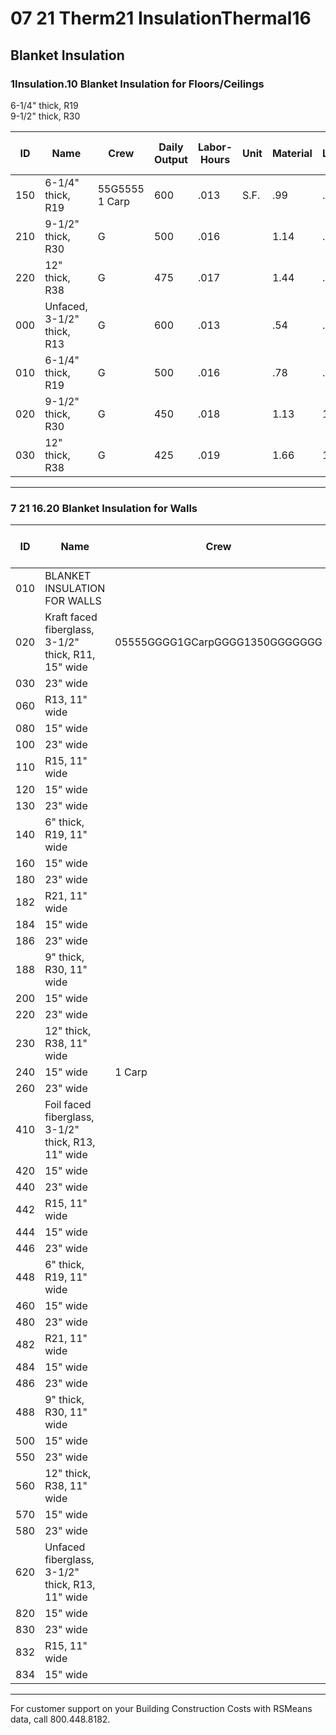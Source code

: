 # 07 21 Therm21 InsulationThermal16

## Blanket Insulation

### 1Insulation.10 Blanket Insulation for Floors/Ceilings

6-1/4" thick, R19  
9-1/2" thick, R30  

| ID  | Name                                   | Crew   | Daily Output | Labor-Hours | Unit | Material | Labor | Equipment | Total | Total Incl O&P |
|-----|----------------------------------------|--------|--------------|-------------|------|----------|-------|-----------|-------|----------------|
| 150 | 6-1/4" thick, R19                      | 55G5555 1 Carp | 600          | .013        | S.F. | .99      | .75   |           | 1.74  | 2.21           |
| 210 | 9-1/2" thick, R30                      | G      | 500          | .016        |      | 1.14     | .90   |           | 2.04  | 2.59           |
| 220 | 12" thick, R38                         | G      | 475          | .017        |      | 1.44     | .95   |           | 2.39  | 2.99           |
| 000 | Unfaced, 3-1/2" thick, R13             | G      | 600          | .013        |      | .54      | .75   |           | 1.29  | 1.71           |
| 010 | 6-1/4" thick, R19                      | G      | 500          | .016        |      | .78      | .90   |           | 1.68  | 2.20           |
| 020 | 9-1/2" thick, R30                      | G      | 450          | .018        |      | 1.13     | 1     |           | 2.13  | 2.73           |
| 030 | 12" thick, R38                         | G      | 425          | .019        |      | 1.66     | 1.06  |           | 2.72  | 3.41           |

---

### 7 21 16.20 Blanket Insulation for Walls

| ID  | Name                                                                 | Crew   | Daily Output | Labor-Hours | Unit | Material | Labor | Equipment | Total | Total Incl O&P |
|------|----------------------------------------------------------------------|--------|--------------|-------------|------|----------|-------|-----------|-------|----------------|
| 010  | BLANKET INSULATION FOR WALLS                                         |        |              |             |      |          |       |           |       |                |
| 020  | Kraft faced fiberglass, 3-1/2" thick, R11, 15" wide                  | 05555GGGG1GCarpGGGG1350GGGGGGG | .006        | S.F. | .53      | 3223223233223243 | .86   | 1.08           |
| 030  | 23" wide                                                             |        | 1600         | .005        |      | .53      | .28   |           | .81   | 1              |
| 060  | R13, 11" wide                                                        |        | 1150         | .007        |      | .60      | .39   |           | .99   | 1.24           |
| 080  | 15" wide                                                             |        | 1350         | .006        |      | .60      |       |           | .93   | 1.16           |
| 100  | 23" wide                                                             |        | 1600         | .005        |      | .60      | .28   |           | .88   | 1.08           |
| 110  | R15, 11" wide                                                        |        | 1150         | .007        |      | .89      | .39   |           | 1.28  | 1.56           |
| 120  | 15" wide                                                             |        | 1350         | .006        |      | .89      |       |           | 1.22  | 1.48           |
| 130  | 23" wide                                                             |        | 1600         | .005        |      | .89      | .28   |           | 1.17  | 1.40           |
| 140  | 6" thick, R19, 11" wide                                              |        | 1150         | .007        |      | .86      | .39   |           | 1.25  | 1.53           |
| 160  | 15" wide                                                             |        | 1350         | .006        |      | .86      |       |           | 1.19  | 1.45           |
| 180  | 23" wide                                                             |        | 1600         | .005        |      | .86      | .28   |           | 1.14  | 1.37           |
| 182  | R21, 11" wide                                                        |        | 1150         | .007        |      | .82      | .39   |           | 1.21  | 1.48           |
| 184  | 15" wide                                                             |        | 1350         | .006        |      | .82      |       |           | 1.15  | 1.40           |
| 186  | 23" wide                                                             |        | 1600         | .005        |      | .82      | .28   |           | 1.10  | 1.32           |
| 188  | 9" thick, R30, 11" wide                                              |        | 985          | .008        |      | 1.14     | 46    |           | 1.60  | 1.93           |
| 200  | 15" wide                                                             |        | 1150         | .007        |      | 1.14     | .39   |           | 1.53  | 1.83           |
| 220  | 23" wide                                                             |        | 1350         | .006        |      | 1.14     |       |           | 1.47  | 1.75           |
| 230  | 12" thick, R38, 11" wide                                             |        | 985          | .008        |      | 1.44     | .46   |           | 1.90  | 2.26           |
| 240  | 15" wide                                                             | 1 Carp | 1150         | .007        | S.F. | 1.44     | .39   |           | 1.83  | 2.16           |
| 260  | 23" wide                                                             |        | 1350         | .006        |      | 1.44     | .33   |           | 1.77  | 2.08           |
| 410  | Foil faced fiberglass, 3-1/2" thick, R13, 11" wide                   |        | 1150         | .007        |      | .70      | .39   |           | 1.09  | 1.35           |
| 420  | 15" wide                                                             |        | 1350         | .006        |      | .70      | .33   |           | 1.03  | 1.27           |
| 440  | 23" wide                                                             |        | 1600         | .005        |      | .70      | .28   |           | .98   | 1.19           |
| 442  | R15, 11" wide                                                        |        | 1150         | .007        |      | .60      | .39   |           | .99   | 1.24           |
| 444  | 15" wide                                                             |        | 1350         | .006        |      | .60      | .33   |           | .93   | 1.16           |
| 446  | 23" wide                                                             |        | 1600         | .005        |      | .60      | .28   |           | .88   | 1.08           |
| 448  | 6" thick, R19, 11" wide                                              |        | 1150         | .007        |      | .97      | .39   |           | 1.36  | 1.65           |
| 460  | 15" wide                                                             |        | 1350         | .006        |      | .97      | .33   |           | 1.30  | 1.57           |
| 480  | 23" wide                                                             |        | 1600         | .005        |      | .97      | .28   |           | 1.25  | 1.49           |
| 482  | R21, 11" wide                                                        |        | 1150         | .007        |      | .84      | .39   |           | 1.23  | 1.50           |
| 484  | 15" wide                                                             |        | 1350         | .006        |      | .84      | .33   |           | 1.17  | 1.42           |
| 486  | 23" wide                                                             |        | 1600         | .005        |      | .84      | .28   |           | 1.12  | 1.34           |
| 488  | 9" thick, R30, 11" wide                                              |        | 985          | .008        |      | 1.54     | .46   |           | 2     | 2.37           |
| 500  | 15" wide                                                             |        | 1150         | .007        |      | 1.54     | .39   |           | 1.93  | 2.27           |
| 550  | 23" wide                                                             |        | 1350         | .006        |      | 1.54     | .33   |           | 1.87  | 2.19           |
| 560  | 12" thick, R38, 11" wide                                             |        | 985          | .008        |      | 1.44     | .46   |           | 1.90  | 2.26           |
| 570  | 15" wide                                                             |        | 1150         | .007        |      | 1.44     | .39   |           | 1.83  | 2.16           |
| 580  | 23" wide                                                             |        | 1350         | .006        |      | 1.44     | .33   |           | 1.77  | 2.08           |
| 620  | Unfaced fiberglass, 3-1/2" thick, R13, 11" wide                      |        | 1150         | .007        |      | .54      | .39   |           | .93   | 1.17           |
| 820  | 15" wide                                                             |        | 1350         | .006        |      | .54      | .33   |           | .87   | 1.09           |
| 830  | 23" wide                                                             |        | 1600         | .005        |      | .54      | .28   |           | .82   | 1.01           |
| 832  | R15, 11" wide                                                        |        | 1150         | .007        |      | .75      | .39   |           | 1.14  | 1.41           |
| 834  | 15" wide                                                             |        | 1350         | .006        |      | .75      | .33   |           | 1.08  | 1.33           |

---

For customer support on your Building Construction Costs with RSMeans data, call 800.448.8182.